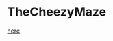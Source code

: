 # TheCheezyMaze

[here](https://play.google.com/store/apps/details?id=com.JustGeezyGames.TheCheezyMaze)
